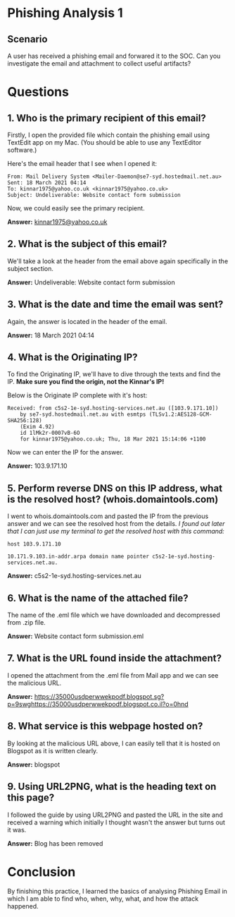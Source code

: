 # Phishing Analysis 1

## Scenario

A user has received a phishing email and forwared it to the SOC. Can you investigate the email and attachment to collect useful artifacts?

# Questions

## 1. Who is the primary recipient of this email?

Firstly, I open the provided file which contain the phishing email using TextEdit app on my Mac. (You should be able to use any TextEditor software.)

Here's the email header that I see when I opened it:

```
From: Mail Delivery System <Mailer-Daemon@se7-syd.hostedmail.net.au>
Sent: 18 March 2021 04:14
To: kinnar1975@yahoo.co.uk <kinnar1975@yahoo.co.uk>
Subject: Undeliverable: Website contact form submission
```

Now, we could easily see the primary recipient.

**Answer:** kinnar1975@yahoo.co.uk

## 2. What is the subject of this email?

We'll take a look at the header from the email above again specifically in the subject section.

**Answer:** Undeliverable: Website contact form submission

## 3. What is the date and time the email was sent?

Again, the answer is located in the header of the email.

**Answer:** 18 March 2021 04:14

## 4. What is the Originating IP?

To find the Originating IP, we'll have to dive through the texts and find the IP. **Make sure you find the origin, not the Kinnar's IP!**

Below is the Originate IP complete with it's host:

```
Received: from c5s2-1e-syd.hosting-services.net.au ([103.9.171.10])
	by se7-syd.hostedmail.net.au with esmtps (TLSv1.2:AES128-GCM-SHA256:128)
	(Exim 4.92)
	id 1lMk2r-0007vB-6O
	for kinnar1975@yahoo.co.uk; Thu, 18 Mar 2021 15:14:06 +1100
```

Now we can enter the IP for the answer.

**Answer:** 103.9.171.10

## 5. Perform reverse DNS on this IP address, what is the resolved host? (whois.domaintools.com)

I went to whois.domaintools.com and pasted the IP from the previous answer and we can see the resolved host from the details. *I found out later that I can just use my terminal to get the resolved host with this command:*

```
host 103.9.171.10

10.171.9.103.in-addr.arpa domain name pointer c5s2-1e-syd.hosting-services.net.au.
```

**Answer:** c5s2-1e-syd.hosting-services.net.au

## 6. What is the name of the attached file?

The name of the .eml file which we have downloaded and decompressed from .zip file.

**Answer:** Website contact form submission.eml

## 7. What is the URL found inside the attachment?

I opened the attachment from the .eml file from Mail app and we can see the malicious URL.

**Answer:** https://35000usdperwwekpodf.blogspot.sg?p=9swghttps://35000usdperwwekpodf.blogspot.co.il?o=0hnd

## 8. What service is this webpage hosted on?

By looking at the malicious URL above, I can easily tell that it is hosted on Blogspot as it is written clearly.

**Answer:** blogspot

## 9. Using URL2PNG, what is the heading text on this page?

I followed the guide by using URL2PNG and pasted the URL in the site and received a warning which initially I thought wasn't the answer but turns out it was.

**Answer:** Blog has been removed

# Conclusion
By finishing this practice, I learned the basics of analysing Phishing Email in which I am able to find who, when, why, what, and how the attack happened.